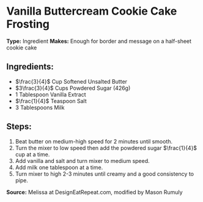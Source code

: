# Vanilla Buttercream Cookie Cake Frosting

**Type:** Ingredient
**Makes:** Enough for border and message on a half-sheet cookie cake

## Ingredients:
- $\frac{3}{4}$ Cup Softened Unsalted Butter
- $3\frac{3}{4}$ Cups Powdered Sugar (426g)
- 1 Tablespoon Vanilla Extract
- $\frac{1}{4}$ Teaspoon Salt
- 3 Tablespoons Milk

## Steps:
1. Beat butter on medium-high speed for 2 minutes until smooth.
2. Turn the mixer to low speed then add the powdered sugar $\frac{1}{4}$ cup at a time.
3. Add vanilla and salt and turn mixer to medium speed.
4. Add milk one tablespoon at a time.
5. Turn mixer to high 2-3 minutes until creamy and a good consistency to pipe.

**Source:** Melissa at DesignEatRepeat.com, modified by Mason Rumuly
